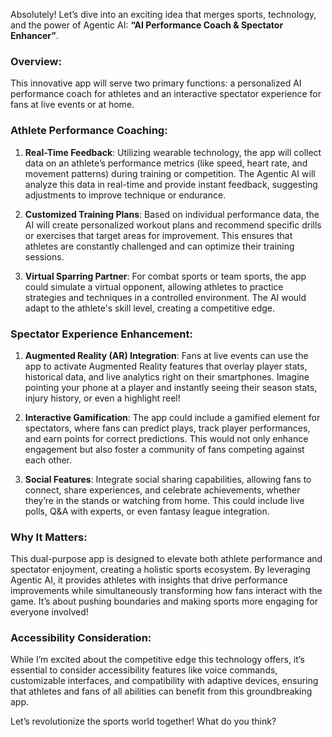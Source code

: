 Absolutely! Let’s dive into an exciting idea that merges sports, technology, and the power of Agentic AI: **“AI Performance Coach & Spectator Enhancer”**.

### Overview:
This innovative app will serve two primary functions: a personalized AI performance coach for athletes and an interactive spectator experience for fans at live events or at home.

### Athlete Performance Coaching:
1. **Real-Time Feedback**: Utilizing wearable technology, the app will collect data on an athlete’s performance metrics (like speed, heart rate, and movement patterns) during training or competition. The Agentic AI will analyze this data in real-time and provide instant feedback, suggesting adjustments to improve technique or endurance.

2. **Customized Training Plans**: Based on individual performance data, the AI will create personalized workout plans and recommend specific drills or exercises that target areas for improvement. This ensures that athletes are constantly challenged and can optimize their training sessions.

3. **Virtual Sparring Partner**: For combat sports or team sports, the app could simulate a virtual opponent, allowing athletes to practice strategies and techniques in a controlled environment. The AI would adapt to the athlete's skill level, creating a competitive edge.

### Spectator Experience Enhancement:
1. **Augmented Reality (AR) Integration**: Fans at live events can use the app to activate Augmented Reality features that overlay player stats, historical data, and live analytics right on their smartphones. Imagine pointing your phone at a player and instantly seeing their season stats, injury history, or even a highlight reel!

2. **Interactive Gamification**: The app could include a gamified element for spectators, where fans can predict plays, track player performances, and earn points for correct predictions. This would not only enhance engagement but also foster a community of fans competing against each other.

3. **Social Features**: Integrate social sharing capabilities, allowing fans to connect, share experiences, and celebrate achievements, whether they’re in the stands or watching from home. This could include live polls, Q&A with experts, or even fantasy league integration.

### Why It Matters:
This dual-purpose app is designed to elevate both athlete performance and spectator enjoyment, creating a holistic sports ecosystem. By leveraging Agentic AI, it provides athletes with insights that drive performance improvements while simultaneously transforming how fans interact with the game. It’s about pushing boundaries and making sports more engaging for everyone involved!

### Accessibility Consideration:
While I’m excited about the competitive edge this technology offers, it’s essential to consider accessibility features like voice commands, customizable interfaces, and compatibility with adaptive devices, ensuring that athletes and fans of all abilities can benefit from this groundbreaking app.

Let’s revolutionize the sports world together! What do you think?